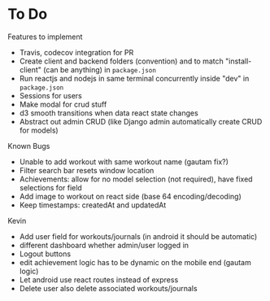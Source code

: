 # To Do
Features to implement
* Travis, codecov integration for PR
* Create client and backend folders (convention) and to match "install-client" (can be anything) in `package.json` 
* Run reactjs and nodejs in same terminal concurrently inside "dev" in `package.json` 
* Sessions for users
* Make modal for crud stuff
* d3 smooth transitions when data react state changes
* Abstract out admin CRUD (like Django admin automatically create CRUD for models)

Known Bugs
* Unable to add workout with same workout name (gautam fix?)
* Filter search bar resets window location
* Achievements: allow for no model selection (not required), have fixed selections for field
* Add image to workout on react side (base 64 encoding/decoding)
* Keep timestamps: createdAt and updatedAt

Kevin
* Add user field for workouts/journals (in android it should be automatic)
* different dashboard whether admin/user logged in
* Logout buttons
* edit achievement logic has to be dynamic on the mobile end (gautam logic)
* Let android use react routes instead of express
* Delete user also delete associated workouts/journals